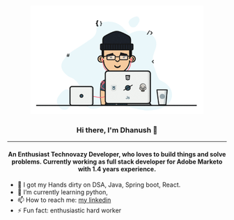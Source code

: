 <p align="center">
  <img src='https://github.com/dhanush1909/dhanush1909/blob/main/images/coder.gif' height=250>
  <h3 align="center">Hi there, I'm Dhanush 👋</h3>
</p>
<hr>

<h4 align="center">An Enthusiast Technovazy Developer, who loves to build things and solve problems. Currently working as full stack developer for Adobe Marketo with 1.4 years experience.</h4>



- 🔭 I got my Hands dirty on DSA, Java, Spring boot, React.
- 🌱 I’m currently learning python, 
- 📫 How to reach me: [my linkedin](https://www.linkedin.com/in/dhanush-kumar-b6bb551a9/)
- ⚡ Fun fact: enthusiastic hard worker
